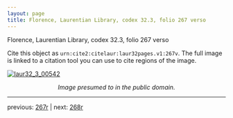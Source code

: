 ```yaml
---
layout: page
title: Florence, Laurentian Library, codex 32.3, folio 267 verso
---
```


Florence, Laurentian Library, codex 32.3, folio 267 verso

Cite this object as `urn:cite2:citelaur:laur32pages.v1:267v`.  The full image is linked to a citation tool you can use to cite regions of the image.

[![laur32_3_00542](http://www.homermultitext.org/iipsrv?IIIF=/project/homer/pyramidal/deepzoom/citelaur/laur32imgs/v1/laur32_3_00542.tif/full/800,/0/default.jpg)](http://www.homermultitext.org/ict2/?urn=urn:cite2:citelaur:laur32imgs.v1:laur32_3_00542) 

<p style="text-align: center; font-style: italic;">Image presumed to in the public domain.</p>

---

previous: [267r](../267r/) | next: [268r](../268r/)